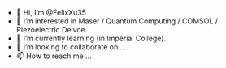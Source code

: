 - 👋 Hi, I’m @FelixXu35
- 👀 I’m interested in Maser / Quantum Computing / COMSOL / Piezoelectric Deivce.
- 🌱 I’m currently learning (in Imperial College).
- 💞️ I’m looking to collaborate on ...
- 📫 How to reach me ...

<!---
FelixXu35/FelixXu35 is a ✨ special ✨ repository because its `README.md` (this file) appears on your GitHub profile.
You can click the Preview link to take a look at your changes.
--->
